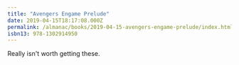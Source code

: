```yaml
---
title: "Avengers Engame Prelude"
date: 2019-04-15T18:17:08.000Z
permalink: /almanac/books/2019-04-15-avengers-engame-prelude/index.html
isbn13: 978-1302914950
---
```


Really isn't worth getting these.